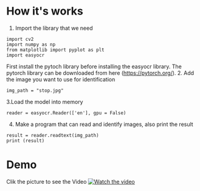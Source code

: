# How it's works
1. Import the library that we need
````
import cv2
import numpy as np
from matplotlib import pyplot as plt
import easyocr
````
First install the pytoch library before installing the easyocr library. The pytorch library can be downloaded from here (https://pytorch.org/).
2. Add the image you want to use for identification
````
img_path = "stop.jpg"
````
3.Load the model into memory
````
reader = easyocr.Reader(['en'], gpu = False)
````
4. Make a program that can read and identify images, also print the result
````
result = reader.readtext(img_path)
print (result)
````
# Demo

Clik the picture to see the Video
[![Watch the video](https://img.youtube.com/vi/QOrSCVVKoaM&t=8s/maxresdefault.jpg)](https://youtu.be/QOrSCVVKoaM&t=8s)
